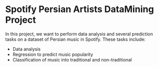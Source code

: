 # Spotify Persian Artists DataMining Project

In this project, we want to perform data analysis and several prediction tasks on a dataset of Persian music in Spotify. These tasks include:
* Data analysis
* Regression to predict music popularity
* Classification of music into traditional and non-traditional

